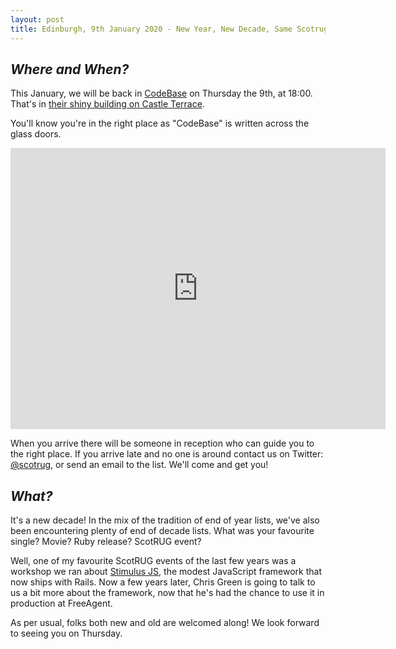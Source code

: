 ```yaml
---
layout: post
title: Edinburgh, 9th January 2020 - New Year, New Decade, Same Scotrug
---
```


## *Where and When?*
This January, we will be back in <a href="http://www.thisiscodebase.com/">CodeBase</a> on Thursday the 9th, at 18:00. That's in <a href="http://www.openstreetmap.org/node/2622756843#map=18/55.94652/-3.20081&layers=C">their shiny building on Castle Terrace</a>.

You'll know you're in the right place as "CodeBase" is written across the glass doors.

<iframe src="https://www.google.com/maps/embed?pb=!1m0!3m2!1sen!2suk!4v1483872929132!6m8!1m7!1sVSL7PfdVl9-Er1E-TE_AdA!2m2!1d55.94717620478372!2d-3.201899568462977!3f123.96453758660971!4f-14.18015060339934!5f0.7820865974627469" width="600" height="450" frameborder="0" style="border:0" allowfullscreen></iframe>

When you arrive there will be someone in reception who can guide you to the right place. If you arrive late and no one is around contact us on Twitter: <a href="https://twitter.com/scotrug">@scotrug</a>, or send an email to the list. We'll come and get you!

## *What?*
It's a new decade! In the mix of the tradition of end of year lists, we've also been encountering plenty of end of decade lists. What was your favourite single? Movie? Ruby release? ScotRUG event?

Well, one of my favourite ScotRUG events of the last few years was a workshop we ran about <a href="https://stimulusjs.org/">Stimulus JS</a>, the modest JavaScript framework that now ships with Rails. Now a few years later, Chris Green is going to talk to us a bit more about the framework, now that he's had the chance to use it in production at FreeAgent.

As per usual, folks both new and old are welcomed along! We look forward to seeing you on Thursday.
